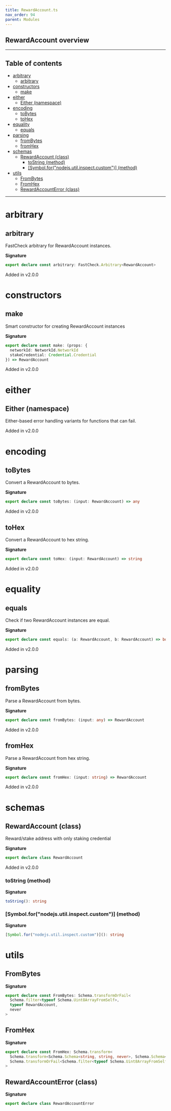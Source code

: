 ```yaml
---
title: RewardAccount.ts
nav_order: 94
parent: Modules
---
```


## RewardAccount overview

---

<h2 class="text-delta">Table of contents</h2>

- [arbitrary](#arbitrary)
  - [arbitrary](#arbitrary-1)
- [constructors](#constructors)
  - [make](#make)
- [either](#either)
  - [Either (namespace)](#either-namespace)
- [encoding](#encoding)
  - [toBytes](#tobytes)
  - [toHex](#tohex)
- [equality](#equality)
  - [equals](#equals)
- [parsing](#parsing)
  - [fromBytes](#frombytes)
  - [fromHex](#fromhex)
- [schemas](#schemas)
  - [RewardAccount (class)](#rewardaccount-class)
    - [toString (method)](#tostring-method)
    - [[Symbol.for("nodejs.util.inspect.custom")] (method)](#symbolfornodejsutilinspectcustom-method)
- [utils](#utils)
  - [FromBytes](#frombytes-1)
  - [FromHex](#fromhex-1)
  - [RewardAccountError (class)](#rewardaccounterror-class)

---

# arbitrary

## arbitrary

FastCheck arbitrary for RewardAccount instances.

**Signature**

```ts
export declare const arbitrary: FastCheck.Arbitrary<RewardAccount>
```

Added in v2.0.0

# constructors

## make

Smart constructor for creating RewardAccount instances

**Signature**

```ts
export declare const make: (props: {
  networkId: NetworkId.NetworkId
  stakeCredential: Credential.Credential
}) => RewardAccount
```

Added in v2.0.0

# either

## Either (namespace)

Either-based error handling variants for functions that can fail.

Added in v2.0.0

# encoding

## toBytes

Convert a RewardAccount to bytes.

**Signature**

```ts
export declare const toBytes: (input: RewardAccount) => any
```

Added in v2.0.0

## toHex

Convert a RewardAccount to hex string.

**Signature**

```ts
export declare const toHex: (input: RewardAccount) => string
```

Added in v2.0.0

# equality

## equals

Check if two RewardAccount instances are equal.

**Signature**

```ts
export declare const equals: (a: RewardAccount, b: RewardAccount) => boolean
```

Added in v2.0.0

# parsing

## fromBytes

Parse a RewardAccount from bytes.

**Signature**

```ts
export declare const fromBytes: (input: any) => RewardAccount
```

Added in v2.0.0

## fromHex

Parse a RewardAccount from hex string.

**Signature**

```ts
export declare const fromHex: (input: string) => RewardAccount
```

Added in v2.0.0

# schemas

## RewardAccount (class)

Reward/stake address with only staking credential

**Signature**

```ts
export declare class RewardAccount
```

Added in v2.0.0

### toString (method)

**Signature**

```ts
toString(): string
```

### [Symbol.for("nodejs.util.inspect.custom")] (method)

**Signature**

```ts
[Symbol.for("nodejs.util.inspect.custom")](): string
```

# utils

## FromBytes

**Signature**

```ts
export declare const FromBytes: Schema.transformOrFail<
  Schema.filter<typeof Schema.Uint8ArrayFromSelf>,
  typeof RewardAccount,
  never
>
```

## FromHex

**Signature**

```ts
export declare const FromHex: Schema.transform<
  Schema.transform<Schema.Schema<string, string, never>, Schema.Schema<Uint8Array, Uint8Array, never>>,
  Schema.transformOrFail<Schema.filter<typeof Schema.Uint8ArrayFromSelf>, typeof RewardAccount, never>
>
```

## RewardAccountError (class)

**Signature**

```ts
export declare class RewardAccountError
```
